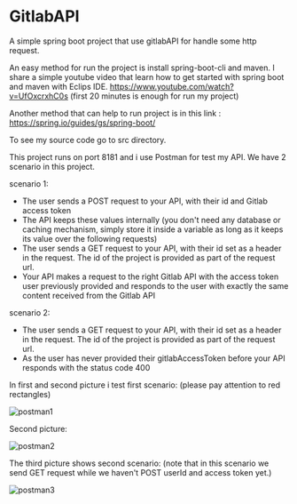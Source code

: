 # GitlabAPI
A simple spring boot project that use gitlabAPI for handle some http request.

An easy method for run the project is install spring-boot-cli and maven. I share a simple youtube video that learn how to get started with spring boot and maven with Eclips IDE.
https://www.youtube.com/watch?v=UfOxcrxhC0s (first 20 minutes is enough for run my project)

Another method that can help to run project is in this link : https://spring.io/guides/gs/spring-boot/

To see my source code go to src directory.

This project runs on port 8181 and i use Postman for test my API. We have 2 scenario in this project.

scenario 1:
- The user sends a POST request to your API, with their id <userId> and Gitlab access token <gitlabAccessToken>
- The API keeps these values internally (you don't need any database or caching mechanism, simply store it inside a variable as long as it keeps its value over the following requests)
- The user sends a GET request to your API, with their id set as a header <userId> in the request. The id of the project is provided as part of the request url.
- Your API makes a request to the right Gitlab API with the access token user previously provided and responds to the user with exactly the same content received from the Gitlab API

scenario 2:
- The user sends a GET request to your API, with their id set as a header <userId> in the request. The id of the project is provided as part of the request url.
- As the user has never provided their gitlabAccessToken before your API responds with the status code 400
  
In first and second picture i test first scenario: (please pay attention to red rectangles)

![postman1](https://user-images.githubusercontent.com/51695882/126911768-0118cc4a-b700-427a-b4ac-a421e739e668.jpg)

Second picture:

![postman2](https://user-images.githubusercontent.com/51695882/126911921-16c287e0-50d0-4eb4-86f9-538e43c4e95c.jpg)

The third picture shows second scenario: (note that in this scenario we send GET request while we haven't POST userId and access token yet.)

![postman3](https://user-images.githubusercontent.com/51695882/126912220-6d66aef1-a4a1-4c30-8302-701328e0827d.jpg)

